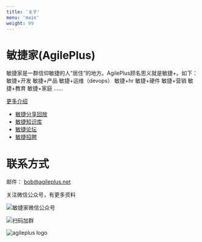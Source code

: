 ```yaml
---
title: '关于'
menu: 'main'
weight: 99
---
```


# 敏捷家(AgilePlus)

敏捷家是一群信仰敏捷的人“居住”的地方。AgilePlus顾名思义就是敏捷+。如下： 敏捷+开发 敏捷+产品 敏捷+运维（devops） 敏捷+hr 敏捷+硬件 敏捷+营销 敏捷+教育 敏捷+家庭 ……

[更多介绍](https://mp.weixin.qq.com/s/Els149dbkWKytyKBYz2I8w)

- [敏捷分享回放](/agile/)
- [敏捷知识库](https://github.com/bobjiang/AgilePlus/wiki/0AgileKnowledge)
- [敏捷论坛](https://github.com/bobjiang/AgilePlus/issues)
- [敏捷招聘](https://github.com/bobjiang/AgilePlus/issues?q=is%3Aissue+is%3Aopen+label%3Ajobs)

# 联系方式

邮件： bob@agileplus.net

关注微信公众号，有更多资料

![敏捷家微信公众号](https://www.bobjiang.com/images/agileplus-wechat.jpg)

![扫码加群](/images/agileplus-wechat-group-qrcode.png)

![agileplus logo](/images/agileplus-logo.png)